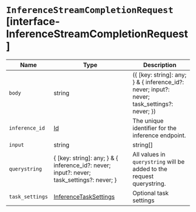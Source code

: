 # `InferenceStreamCompletionRequest` [interface-InferenceStreamCompletionRequest]

| Name | Type | Description |
| - | - | - |
| `body` | string | ({ [key: string]: any; } & { inference_id?: never; input?: never; task_settings?: never; }) | All values in `body` will be added to the request body. |
| `inference_id` | [Id](./Id.md) | The unique identifier for the inference endpoint. |
| `input` | string | string[] | The text on which you want to perform the inference task. It can be a single string or an array. NOTE: Inference endpoints for the completion task type currently only support a single string as input. |
| `querystring` | { [key: string]: any; } & { inference_id?: never; input?: never; task_settings?: never; } | All values in `querystring` will be added to the request querystring. |
| `task_settings` | [InferenceTaskSettings](./InferenceTaskSettings.md) | Optional task settings |
